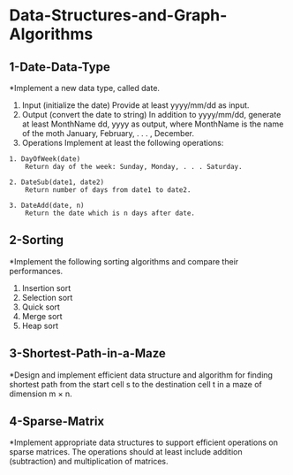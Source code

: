# Data-Structures-and-Graph-Algorithms
## 1-Date-Data-Type
*Implement a new data type, called date.
  1. Input (initialize the date)
    Provide at least yyyy/mm/dd as input.
  2. Output (convert the date to string)
    In addition to yyyy/mm/dd, generate at least MonthName dd, yyyy as output, where MonthName is the name of the moth January, February, . . . , December.
  3. Operations
    Implement at least the following operations:
    
    1. DayOfWeek(date)
        Return day of the week: Sunday, Monday, . . . Saturday.
        
    2. DateSub(date1, date2)
        Return number of days from date1 to date2.
        
    3. DateAdd(date, n)
        Return the date which is n days after date.
## 2-Sorting
*Implement the following sorting algorithms and compare their performances.
  1. Insertion sort
  2. Selection sort
  3. Quick sort
  4. Merge sort
  5. Heap sort
## 3-Shortest-Path-in-a-Maze
*Design and implement efficient data structure and algorithm for finding shortest path from the start cell s to the destination cell t in a maze of dimension m × n.
## 4-Sparse-Matrix
*Implement appropriate data structures to support efficient operations on sparse matrices. The operations should at least include addition (subtraction) and multiplication of matrices.

